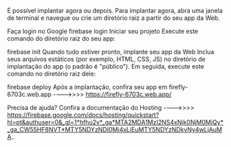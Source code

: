 É possível implantar agora ou depois. Para implantar agora, abra uma janela de terminal e navegue ou crie um diretório raiz a partir do seu app da Web.

Faça login no Google
firebase login
Iniciar seu projeto
Execute este comando do diretório raiz do seu app:

firebase init
Quando tudo estiver pronto, implante seu app da Web
Inclua seus arquivos estáticos (por exemplo, HTML, CSS, JS) no diretório de implantação do app (o padrão é "público"). Em seguida, execute este comando no diretório raiz dele:

firebase deploy
Após a implantação, confira seu app em firefly-6703c.web.app ---->>>> https://firefly-6703c.web.app/

Precisa de ajuda? Confira a documentação do Hosting ---->>>> https://firebase.google.com/docs/hosting/quickstart?hl=pt&authuser=0&_gl=1*hfhu2v*_ga*MTA2MDA1MzI2NS4xNjk0NjM0MjQy*_ga_CW55HF8NVT*MTY5NDYzNDI0Mi4xLjEuMTY5NDYzNDkyNy4wLjAuMA..